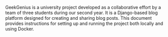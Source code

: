 GeekGenius is a university project developed as a collaborative effort by a team of three students during our second year. It is a Django-based blog platform designed for creating and sharing blog posts. This document provides instructions for setting up and running the project both locally and using Docker.
 
 
